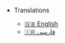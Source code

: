 <!-- markdownlint-disable first-line-h1 -->

- Translations

  - [🇬🇧 English](/en/)
  - [🇮🇷 فارسی](/fa/)